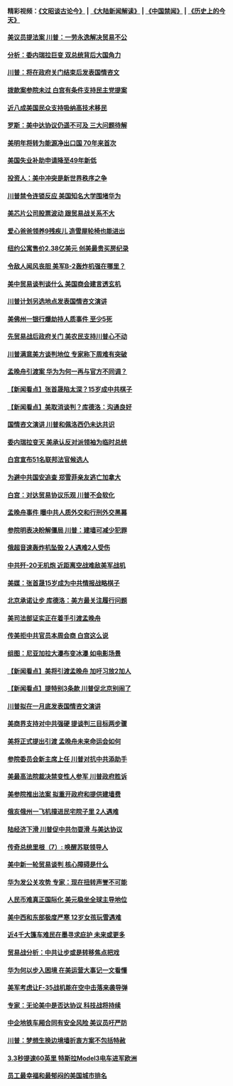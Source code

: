 #### 精彩视频：[《文昭谈古论今》](https://github.com/gfw-breaker/wenzhao/blob/master/README.md?t=01250330) | [《大陆新闻解读》](https://github.com/gfw-breaker/ntdtv-comedy/blob/master/README.md?t=01250330) | [《中国禁闻》](https://github.com/gfw-breaker/ntdtv-news/blob/master/README.md?t=01250330) | [《历史上的今天》](https://github.com/gfw-breaker/today-in-history/blob/master/README.md?t=01250330) 

#### [美议员提法案 川普：一劳永逸解决贸易不公](../pages/nsc412/n11000269.md?t=01250330) 

#### [分析：委内瑞拉巨变 双总统背后大国角力](../pages/nsc412/n10999629.md?t=01250330) 

#### [川普：将在政府关门结束后发表国情咨文](../pages/nsc412/n11000030.md?t=01250330) 

#### [拨款案参院未过 白宫有条件支持民主党提案](../pages/nsc412/n10999946.md?t=01250330) 

#### [近八成美国民众支持吸纳高技术移民](../pages/nsc412/n10999709.md?t=01250330) 

#### [罗斯：美中达协议仍遥不可及 三大问题待解](../pages/nsc412/n10999637.md?t=01250330) 

#### [美明年将转为能源净出口国 70年来首次](../pages/nsc412/n10999710.md?t=01250330) 

#### [美国失业补助申请降至49年新低](../pages/nsc412/n10999698.md?t=01250330) 

#### [投资人：美中冲突是新世界秩序之争](../pages/nsc412/n10999607.md?t=01250330) 

#### [川普禁令连锁反应 美国知名大学围堵华为](../pages/nsc412/n10999500.md?t=01250330) 

#### [美芯片公司股票波动 跟贸易战关系不大](../pages/nsc412/n10999476.md?t=01250330) 

#### [爱心爸爸领养9残疾儿 造雪屋轮椅也能进出](../pages/nsc412/n10999179.md?t=01250330) 

#### [纽约公寓售价2.38亿美元 创美最贵买房纪录](../pages/nsc412/n10998973.md?t=01250330) 

#### [令敌人闻风丧胆 美军B-2轰炸机强在哪里？](../pages/nsc412/n10998237.md?t=01250330) 

#### [美中贸易谈判谈什么 美国商会建言透玄机](../pages/nsc412/n10997587.md?t=01250330) 

#### [川普计划另选地点发表国情咨文演讲](../pages/nsc412/n10997316.md?t=01250330) 

#### [美佛州一银行爆劫持人质事件 至少5死](../pages/nsc412/n10997282.md?t=01250330) 

#### [先贸易战后政府关门 美农民支持川普心不动](../pages/nsc412/n10997328.md?t=01250330) 

#### [川普满意美方谈判地位 专家称下周难有突破](../pages/nsc412/n10997361.md?t=01250330) 

#### [孟晚舟引渡案 华为为何一再与官方不同调？](../pages/nsc412/n10996914.md?t=01250330) 

#### [【新闻看点】张首晟陷太深？15岁成中共棋子](../pages/nsc412/n10997054.md?t=01250330) 

#### [【新闻看点】美取消谈判？库德洛：沟通良好](../pages/nsc412/n10997053.md?t=01250330) 

#### [国情咨文演讲 川普和佩洛西仍未达共识](../pages/nsc412/n10997243.md?t=01250330) 

#### [委内瑞拉变天 美承认反对派领袖为临时总统](../pages/nsc412/n10997224.md?t=01250330) 

#### [白宫宣布51名联邦法官候选人](../pages/nsc412/n10997228.md?t=01250330) 

#### [为避中共国安追查 郑雪菲亲友逃亡加拿大](../pages/nsc412/n10997240.md?t=01250330) 

#### [白宫：对达贸易协议乐观 川普不会软化](../pages/nsc412/n10997065.md?t=01250330) 

#### [孟晚舟事件 曝中共人质外交和行刑外交黑幕](../pages/nsc412/n10996956.md?t=01250330) 

#### [参院明表决盼解僵局 川普：建墙可减少犯罪](../pages/nsc412/n10996879.md?t=01250330) 

#### [俄超音速轰炸机坠毁 2人遇难2人受伤](../pages/nsc412/n10996464.md?t=01250330) 

#### [中共歼-20无机炮 近距离空战难敌美军战机](../pages/nsc412/n10996027.md?t=01250330) 

#### [美媒：张首晟15岁成为中共情报战略棋子](../pages/nsc412/n10995635.md?t=01250330) 

#### [北京承诺让步 库德洛：美方最关注履行问题](../pages/nsc412/n10995077.md?t=01250330) 

#### [美司法部证实正在着手引渡孟晚舟](../pages/nsc412/n10994658.md?t=01250330) 

#### [传美拒中共官员本周会商 白宫这么说](../pages/nsc412/n10994793.md?t=01250330) 

#### [组图：尼亚加拉大瀑布变冰瀑 如电影场景](../pages/nsc412/n10994753.md?t=01250330) 

#### [【新闻看点】美将引渡孟晚舟 加吁习放2加人](../pages/nsc412/n10994437.md?t=01250330) 

#### [【新闻看点】提特别3条款 川普促北京别闹了](../pages/nsc412/n10994438.md?t=01250330) 

#### [川普拟在一月底发表国情咨文演讲](../pages/nsc412/n10994722.md?t=01250330) 

#### [美商界支持对中共强硬 提谈判三目标两步骤](../pages/nsc412/n10994389.md?t=01250330) 

#### [美将正式提出引渡 孟晚舟未来命运会如何](../pages/nsc412/n10994576.md?t=01250330) 

#### [参院委员会新主席上任 川普对抗中共添助手](../pages/nsc412/n10994600.md?t=01250330) 

#### [美最高法院裁决禁变性人参军 川普政府胜诉](../pages/nsc412/n10994322.md?t=01250330) 

#### [美参院推出法案 拟重开政府和提供建墙费](../pages/nsc412/n10994283.md?t=01250330) 

#### [俄亥俄州一飞机撞进民宅院子里 2人遇难](../pages/nsc412/n10993879.md?t=01250330) 

#### [陆经济下滑 川普促中共勿耍滑 与美达协议](../pages/nsc412/n10993507.md?t=01250330) 

#### [传奇总统里根（7）: 唤醒苏联领导人](../pages/nsc412/n10992360.md?t=01250330) 

#### [美中新一轮贸易谈判 核心障碍是什么](../pages/nsc412/n10991931.md?t=01250330) 

#### [华为发公关攻势 专家：现在扭转声誉不可能](../pages/nsc412/n10992293.md?t=01250330) 

#### [人民币难真正国际化 美元稳坐全球主导地位](../pages/nsc412/n10992122.md?t=01250330) 

#### [美中西和东部极度严寒 12岁女孩玩雪遇难](../pages/nsc412/n10992121.md?t=01250330) 

#### [近4千大篷车难民在墨寻求庇护 未来或更多](../pages/nsc412/n10991987.md?t=01250330) 

#### [贸易战分析：中共让步或是转移焦点把戏](../pages/nsc412/n10992099.md?t=01250330) 

#### [华为何以步入困境 在美运营大事记一文看懂](../pages/nsc412/n10991923.md?t=01250330) 

#### [美军考虑让F-35战机能在空中击落来袭导弹](../pages/nsc412/n10991166.md?t=01250330) 

#### [专家：无论美中是否达协议 科技战将持续](../pages/nsc412/n10990600.md?t=01250330) 

#### [中企地铁车厢合同有安全风险 美议员吁严防](../pages/nsc412/n10989908.md?t=01250330) 

#### [川普：梦想生换边境墙折衷方案不包括特赦](../pages/nsc412/n10989992.md?t=01250330) 

#### [3.3秒提速60英里 特斯拉Model3电车进军欧洲](../pages/nsc412/n10989887.md?t=01250330) 

#### [员工最幸福和最郁闷的美国城市排名](../pages/nsc412/n10989171.md?t=01250330) 

